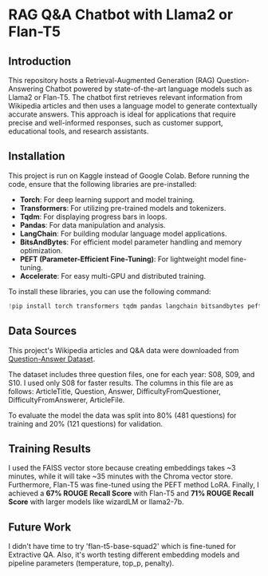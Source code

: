 # RAG Q&A Chatbot with Llama2 or Flan-T5
## **Introduction**
This repository hosts a Retrieval-Augmented Generation (RAG) Question-Answering Chatbot powered by state-of-the-art language models such as Llama2 or Flan-T5.
The chatbot first retrieves relevant information from Wikipedia articles and then uses a language model to generate contextually accurate answers. This approach is ideal for applications that require precise and well-informed responses, such as customer support, educational tools, and research assistants.

## **Installation**

This project is run on Kaggle instead of Google Colab. Before running the code, ensure that the following libraries are pre-installed:

- **Torch**: For deep learning support and model training.
- **Transformers**: For utilizing pre-trained models and tokenizers.
- **Tqdm**: For displaying progress bars in loops.
- **Pandas**: For data manipulation and analysis.
- **LangChain**: For building modular language model applications.
- **BitsAndBytes**: For efficient model parameter handling and memory optimization.
- **PEFT (Parameter-Efficient Fine-Tuning)**: For lightweight model fine-tuning.
- **Accelerate**: For easy multi-GPU and distributed training.

To install these libraries, you can use the following command:

```python
!pip install torch transformers tqdm pandas langchain bitsandbytes peft accelerate
```

## **Data Sources**
This project's Wikipedia articles and Q&A data were downloaded from [Question-Answer Dataset](https://www.kaggle.com/datasets/rtatman/questionanswer-dataset).

The dataset includes three question files, one for each year: S08, S09, and S10. I used only S08 for faster results.
The columns in this file are as follows: ArticleTitle, Question, Answer, DifficultyFromQuestioner, DifficultyFromAnswerer, ArticleFile.

To evaluate the model the data was split into 80% (481 questions) for training and 20% (121 questions) for validation.

## **Training Results**
I used the FAISS vector store because creating embeddings takes ~3 minutes, while it will take ~35 minutes with the Chroma vector store. Furthermore, Flan-T5 was fine-tuned using the PEFT method LoRA. 
Finally, I achieved a **67% ROUGE Recall Score** with Flan-T5 and **71% ROUGE Recall Score** with larger models like wizardLM or llama2-7b.

## **Future Work**
I didn't have time to try 'flan-t5-base-squad2' which is fine-tuned for Extractive QA. Also, it's worth testing different embedding models and pipeline parameters (temperature, top_p, penalty).
